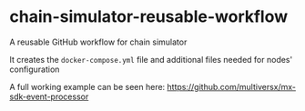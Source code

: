 # chain-simulator-reusable-workflow

A reusable GitHub workflow for chain simulator

It creates the `docker-compose.yml` file and additional files needed for nodes' configuration

A full working example can be seen here: https://github.com/multiversx/mx-sdk-event-processor
